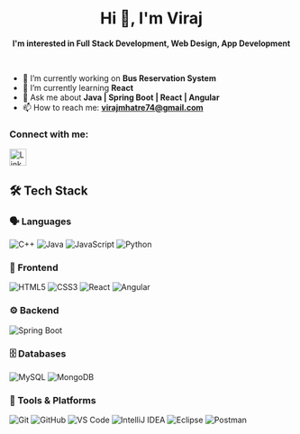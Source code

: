 <h1 align="center">Hi 👋, I'm Viraj</h1>

<p align="center">
  <strong>I'm interested in Full Stack Development, Web Design, App Development</strong>
</p>

<br/>

- 🚀 I’m currently working on **Bus Reservation System**
- 🌱 I’m currently learning **React**
- 💬 Ask me about **Java | Spring Boot | React | Angular**
- 📫 How to reach me: **virajmhatre74@gmail.com**

### Connect with me:

<p align="left">
  <a href="https://www.linkedin.com/in/viraj-mhatre-163b8725a/" target="_blank">
    <img src="https://cdn.jsdelivr.net/npm/simple-icons@v9/icons/linkedin.svg" height="30" width="30" alt="LinkedIn"/>
  </a>
</p>

## 🛠️ Tech Stack

### 🗣️ Languages
![C++](https://img.shields.io/badge/c++-%2300599C.svg?style=for-the-badge&logo=c%2B%2B&logoColor=white)
![Java](https://img.shields.io/badge/java-%23ED8B00.svg?style=for-the-badge&logo=openjdk&logoColor=white)
![JavaScript](https://img.shields.io/badge/javascript-%23323330.svg?style=for-the-badge&logo=javascript&logoColor=%23F7DF1E)
![Python](https://img.shields.io/badge/python-3670A0?style=for-the-badge&logo=python&logoColor=ffdd54)

### 🎨 Frontend
![HTML5](https://img.shields.io/badge/html5-%23E34F26.svg?style=for-the-badge&logo=html5&logoColor=white)
![CSS3](https://img.shields.io/badge/css3-%231572B6.svg?style=for-the-badge&logo=css3&logoColor=white)
![React](https://img.shields.io/badge/react-%2320232a.svg?style=for-the-badge&logo=react&logoColor=%2361DAFB)
![Angular](https://img.shields.io/badge/angular-%23DD0031.svg?style=for-the-badge&logo=angular&logoColor=white)

### ⚙️ Backend
![Spring Boot](https://img.shields.io/badge/springboot-%236DB33F.svg?style=for-the-badge&logo=springboot&logoColor=white)

### 🗄️ Databases
![MySQL](https://img.shields.io/badge/mysql-%2300f.svg?style=for-the-badge&logo=mysql&logoColor=white)
![MongoDB](https://img.shields.io/badge/MongoDB-%234ea94b.svg?style=for-the-badge&logo=mongodb&logoColor=white)

### 🔧 Tools & Platforms
![Git](https://img.shields.io/badge/git-%23F05033.svg?style=for-the-badge&logo=git&logoColor=white)
![GitHub](https://img.shields.io/badge/github-%23121011.svg?style=for-the-badge&logo=github&logoColor=white)
![VS Code](https://img.shields.io/badge/VS%20Code-0078d7.svg?style=for-the-badge&logo=visual-studio-code&logoColor=white)
![IntelliJ IDEA](https://img.shields.io/badge/IntelliJIDEA-000000.svg?style=for-the-badge&logo=intellij-idea&logoColor=white)
![Eclipse](https://img.shields.io/badge/Eclipse-FE7A16.svg?style=for-the-badge&logo=Eclipse&logoColor=white)
![Postman](https://img.shields.io/badge/Postman-FF6C37?style=for-the-badge&logo=postman&logoColor=white)
